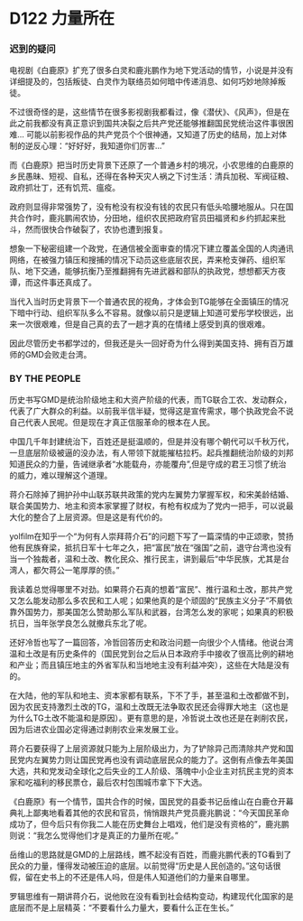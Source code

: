 # D122 力量所在
### 迟到的疑问
电视剧《白鹿原》扩充了很多白灵和鹿兆鹏作为地下党活动的情节，小说是并没有详细提及的，包括叛徒、白灵作为联络员如何暗中传递消息、如何巧妙地除掉叛徒。

不过很奇怪的是，这些情节在很多影视剧我都看过，像《潜伏》、《风声》，但是在此之前我都没有真正意识到国共决裂之后共产党还能够推翻国民党统治这件事很困难... 可能以前影视作品的共产党员个个很神通，又知道了历史的结局，加上对体制的逆反心理：“好好好，我知道你们厉害...”

而《白鹿原》把当时历史背景下还原了一个普通乡村的境况，小农思维的白鹿原的乡民愚昧、短视、自私，还得在各种天灾人祸之下讨生活：清兵加税、军阀征粮、政府抓壮丁，还有饥荒、瘟疫。

政府则显得非常强势了，没有枪没有权没有钱的农民只有低头哈腰地服从。只在国共合作时，鹿兆鹏闹农协，分田地，组织农民把政府官员田福贤和乡约抓起来批斗，然而很快合作破裂了，农协也遭到报复。

想象一下秘密组建一个政党，在通信被全面审查的情况下建立覆盖全国的人肉通讯网络，在被强力镇压和搜捕的情况下动员这些底层农民，弄来枪支弹药、组织军队、地下交通，能够抗衡乃至推翻拥有先进武器和部队的执政党，想想都天方夜谭，而这件事还真成了。

当代入当时历史背景下一个普通农民的视角，才体会到TG能够在全面镇压的情况下暗中行动、组织军队多么不容易。就像以前只是逻辑上知道可爱彤学校很远，出来一次很艰难，但是自己真的去了一趟才真的在情绪上感受到真的很艰难。

因此尽管历史书都学过的，但我还是头一回好奇为什么得到美国支持、拥有百万雄师的GMD会败走台湾。

### BY THE PEOPLE
历史书写GMD是统治阶级地主和大资产阶级的代表，而TG联合工农、发动群众，代表了广大群众的利益。以前我半信半疑，觉得这是宣传需求，哪个执政党会不说自己代表人民呢。但是现在才真正信服革命的根本在人民。

中国几千年封建统治下，百姓还是挺温顺的，但是并没有哪个朝代可以千秋万代，一旦底层阶级被逼的没办法，有人带领下就能摧枯拉朽。起兵推翻统治阶级的刘邦知道民众的力量，告诫继承者“水能载舟，亦能覆舟”,但是守成的君王习惯了统治的威力，难以理解这个道理。

蒋介石除掉了拥护孙中山联苏联共政策的党内左翼势力掌握军权，和宋美龄结婚、联合美国势力、地主和资本家掌握了财权，有枪有权成为了党内一把手，可以说最大化的整合了上层资源。但是这是有代价的。

yolfilm在知乎一个“为何有人崇拜蒋介石”的问题下写了一篇深情的中正颂歌，赞扬他有民族脊梁，抵抗日军十七年之久，把“富民”放在“强国”之前，退守台湾也没有当一个独裁者，温和土改、教化民众、推行民主，讲到最后“中华民族，尤其是台湾人，都欠蒋公一笔厚厚的债。”

我读着总觉得哪里不对劲。如果蒋介石真的想着“富民”、推行温和土改，那共产党又怎么能发动那么多农民和工人呢；如果他真的是个顽固的“民族主义分子”不屑依靠外国势力，那美国怎么赞助那么军队和武器，台湾怎么发的家呢；如果真的积极抗日，当年张学良怎么就撤兵东北了呢。

还好冷哲也写了一篇回答，冷哲回答历史和政治问题一向很少个人情绪。他说台湾温和土改是有历史条件的（国民党到台之后从日本政府手中接收了很高比例的耕地和产业；而且镇压地主的外省军队和当地地主没有利益冲突），这些在大陆是没有的。

在大陆，他的军队和地主、资本家都有联系，下不了手，甚至温和土改都做不到，因为农民支持激烈土改的TG，温和土改既无法争取农民还会得罪大地主（这也是为什么TG土改不能温和是原因）。更有意思的是，冷哲说土改也还是在剥削农民，因为后进农业国必定得通过剥削农业来发展工业。

蒋介石要获得了上层资源就只能为上层阶级出力，为了铲除异己而清除共产党和国民党内左翼势力则让国民党再也没有调动底层民众的能力了。这倒有点像去年美国大选，共和党发动全球化之后失业的工人阶级、落魄中小企业主对抗民主党的资本家和吃福利的移民票仓，最后农村包围城市拿下下大选。

《白鹿原》有一个情节，国共合作的时候，国民党的县委书记岳维山在白鹿仓开幕典礼上鄙夷地看着其他的农民和官员，悄悄跟共产党员鹿兆鹏说：“今天国民革命成功了，但今后只有你我二人能在历史舞台上唱戏，他们是没有资格的”，鹿兆鹏则说：“我怎么觉得他们才是真正的力量所在呢。”

岳维山的思路就是GMD的上层路线，瞧不起没有百姓，而鹿兆鹏代表的TG看到了民众的力量，懂得发动被压迫的底层。以前觉得“历史是人民创造的。”这句话很假，留在史书上的不还是伟人吗，但是伟人知道他们的力量来自哪里。

罗辑思维有一期讲蒋介石，说他败在没有看到社会结构变动，构建现代化国家的是底层而不是上层精英：“不要看什么力量大，要看什么正在生长。”

